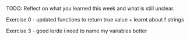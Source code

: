 TODO: Reflect on what you learned this week and what is still unclear.

Exercise 0 - updated functions to return true value + learnt about f strings 

Exercise 3 - good lorde i need to name my variables better 